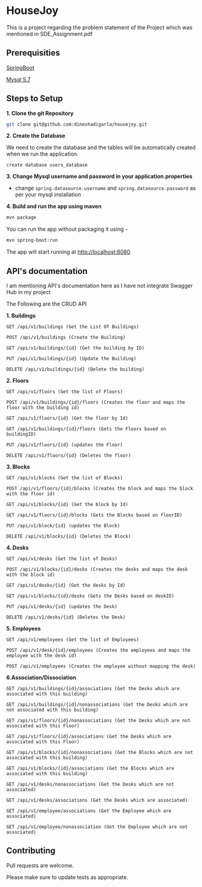 # HouseJoy

This is a project regarding the problem statement of the Project which was mentioned in SDE_Assignment.pdf


## Prerequisities

[SpringBoot](https://spring.io/projects/spring-boot)

[Mysql 5.7](https://dev.mysql.com/downloads/windows/installer/5.7.html) 

## Steps to Setup

**1. Clone the git Repository**
```bash
git clone git@github.com:dineshadigarla/housejoy.git
```
**2. Create the Database**

We need to create the database and the tables will be automatically created when we run the application.

```
create database users_database
```
**3. Change Mysql username and password in your application.properties**

+ change  `spring.datasource.username` and `spring.datasource.password` as per your mysql installation

**4. Build and run the app using maven**

```bash
mvn package

```
You can run the app without packaging it using -

```bash
mvn spring-boot:run
```

The app will start running at <http://localhost:8080>.


## API's documentation

I am mentioning API's documentation here as I have not integrate Swagger Hub in my project

The Following are the CRUD API

**1. Buildings**
```
GET /api/v1/buildings (Get the List Of Buildings)

POST /api/v1/buildings (Create the Building)

GET /api/v1/buildings/{id} (Get the building by ID)

PUT /api/v1/buildings/{id} (Update the Building)

DELETE /api/v1/buildings/{id} (Delete the building)

```

**2. Floors**
```
GET /api/v1/floors (Get the list of Floors)

POST /api/v1/buildings/{id}/floors (Creates the floor and maps the floor with the building id)

GET /api/v1/floors/{id} (Get the floor by Id)

GET /api/v1/buildings/{id}/floors (Gets the Floors based on buildingID)

PUT /api/v1/floors/{id} (updates the Floor)

DELETE /api/v1/floors/{id} (Deletes the floor)

```
**3. Blocks**
```
GET /api/v1/blocks (Get the list of Blocks)

POST /api/v1/floors/{id}/blocks (Creates the block and maps the block with the floor id)

GET /api/v1/blocks/{id} (Get the block by Id)

GET /api/v1/floors/{id}/blocks (Gets the Blocks based on floorID)

PUT /api/v1/block/{id} (updates the Block)

DELETE /api/v1/blocks/{id} (Deletes the Block)
```

**4. Desks**
```
GET /api/v1/desks (Get the list of Desks)

POST /api/v1/blocks/{id}/desks (Creates the desks and maps the desk with the block id)

GET /api/v1/desks/{id} (Get the desks by Id)

GET /api/v1/blocks/{id}/desks (Gets the Desks based on deskID)

PUT /api/v1/desks/{id} (updates the Desk)

DELETE /api/v1/desks/{id} (Deletes the Desk)
```

**5. Employees**
```
GET /api/v1/employees (Get the list of Employees)

POST /api/v1/desk/{id}/employees (Creates the employees and maps the employee with the desk id)

POST /api/v1/employees (Creates the employee without mapping the desk)
```

**6.Association/Dissociation**
```
GET /api/v1/buildings/{id}/associations (Get the Desks which are associated with this building)

GET /api/v1/buildings/{id}/nonassociations (Get the Desks which are not associated with this building)

GET /api/v1/floors/{id}/nonassociations (Get the Desks which are not associated with this Floor)

GET /api/v1/floors/{id}/associations (Get the Desks which are associated with this Floor)

GET /api/v1/blocks/{id}/nonassociations (Get the Blocks which are not associated with this building)

GET /api/v1/blocks/{id}/associations (Get the Blocks which are associated with this building)

GET /api/v1/desks/nonassociations (Get the Desks which are not associated)

GET /api/v1/desks/associations (Get the Desks which are associated)

GET /api/v1/employee/associations (Get the Employee which are associated)

GET /api/v1/employee/nonassociation (Get the Employee which are not associated)
```

## Contributing
Pull requests are welcome.

Please make sure to update tests as appropriate.
